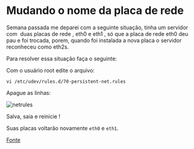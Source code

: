 # Mudando o nome da placa de rede

Semana passada me deparei com a seguinte situação, tinha um servidor com  duas placas de rede , eth0 e eth1 , só que a placa de rede eth0 deu pau e foi trocada, porem, quando foi instalada a nova placa o servidor reconheceu como eth2s.

Para resolver essa situação faça o seguinte:

Com o usuário root edite o arquivo:

```shell
vi /etc/udev/rules.d/70-persistent-net.rules
```

Apague as linhas:

![netrules](http://ediomaico.files.wordpress.com/2011/03/70-persistent-net-rules.jpg)

Salva, saia e reinicie !

Suas placas voltarão novamente `eth0` e `eth1`.

[Fonte](http://ediomaico.wordpress.com/2011/03/21/mudando-o-nome-da-placa-de-rede/)
